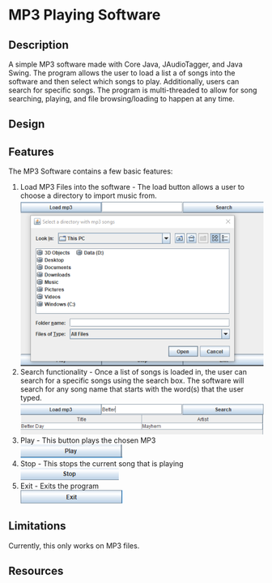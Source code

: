 # MP3 Playing Software

## Description
A simple MP3 software made with Core Java, JAudioTagger, and Java Swing. The program allows the user to load a list a of songs into the software and then select which songs to play. Additionally, users can search for specific songs. The program is multi-threaded to allow for song searching, playing, and file browsing/loading to happen at any time. 

## Design

## Features
The MP3 Software contains a few basic features:
1) Load MP3 Files into the software - The load button allows a user to choose a directory to import music from. <br />
![screenshot](mp3_loading_screenshot.PNG)
2) Search functionality - Once a list of songs is loaded in, the user can search for a specific songs  using the search box. The software will search for any song name that starts with the word(s) that the user typed. <br />
![screenshot](searching_screenshot.PNG)
3) Play - This button plays the chosen MP3 <br />
![screenshot](play_button.PNG)
4) Stop - This stops the current song that is playing <br />
![screenshot](stop_button.PNG)
5) Exit - Exits the program <br />
![screenshot](exit_button.PNG)

## Limitations
Currently, this only works on MP3 files.

## Resources
